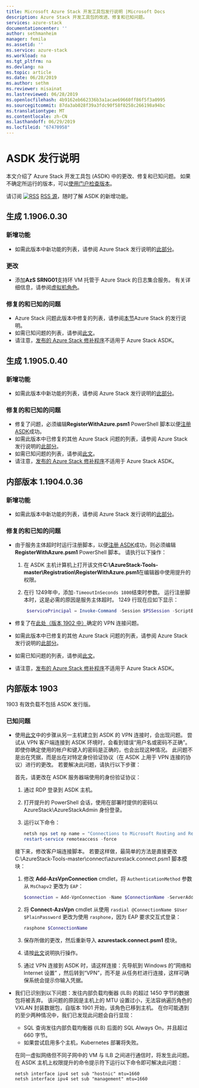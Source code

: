 ```yaml
---
title: Microsoft Azure Stack 开发工具包发行说明 |Microsoft Docs
description: Azure Stack 开发工具包的改进、修复和已知问题。
services: azure-stack
documentationcenter: ''
author: sethmanheim
manager: femila
ms.assetid: ''
ms.service: azure-stack
ms.workload: na
ms.tgt_pltfrm: na
ms.devlang: na
ms.topic: article
ms.date: 06/28/2019
ms.author: sethm
ms.reviewer: misainat
ms.lastreviewed: 06/28/2019
ms.openlocfilehash: 4b9162eb662336b3a1acae69660ff86f5f3a0995
ms.sourcegitcommit: 87da3ab028f39a3fdc90f58f0258c266198a94bc
ms.translationtype: MT
ms.contentlocale: zh-CN
ms.lasthandoff: 06/29/2019
ms.locfileid: "67470958"
---
```

# <a name="asdk-release-notes"></a>ASDK 发行说明

本文介绍了 Azure Stack 开发工具包 (ASDK) 中的更改、修复和已知问题。 如果不确定所运行的版本，可以[使用门户检查版本](../operator/azure-stack-updates.md#determine-the-current-version)。

请订阅 [![RSS](./media/asdk-release-notes/feed-icon-14x14.png)](https://docs.microsoft.com/api/search/rss?search=Azure+Stack+Development+Kit+release+notes&locale=en-us#) [RSS 源](https://docs.microsoft.com/api/search/rss?search=Azure+Stack+Development+Kit+release+notes&locale=en-us#)，随时了解 ASDK 的新增功能。

## <a name="build-11906030"></a>生成 1.1906.0.30

### <a name="new-features"></a>新增功能

- 如需此版本中新功能的列表，请参阅 Azure Stack 发行说明的[此部分](../operator/azure-stack-release-notes-1906.md#whats-in-this-update)。

### <a name="changes"></a>更改

- 添加**AzS SRNG01**支持环 VM 托管于 Azure Stack 的日志集合服务。 有关详细信息，请参阅[虚拟机角色](asdk-architecture.md)。

### <a name="fixed-and-known-issues"></a>修复的和已知的问题

- Azure Stack 问题此版本中修复的列表，请参阅[本节](../operator/azure-stack-release-notes-1906.md#fixes)Azure Stack 的发行说明。
- 如需已知问题的列表，请参阅[此文](../operator/azure-stack-release-notes-known-issues-1906.md)。
- 请注意，[发布的 Azure Stack 修补程序](../operator/azure-stack-release-notes-1906.md#hotfixes)不适用于 Azure Stack ASDK。

## <a name="build-11905040"></a>生成 1.1905.0.40

<!-- ### Changes -->

### <a name="new-features"></a>新增功能

- 如需此版本中新功能的列表，请参阅 Azure Stack 发行说明的[此部分](../operator/azure-stack-release-notes-1905.md#whats-in-this-update)。

### <a name="fixed-and-known-issues"></a>修复的和已知的问题

- 修复了问题，必须编辑**RegisterWithAzure.psm1** PowerShell 脚本以便[注册 ASDK](asdk-register.md)成功。
- 如需此版本中已修复的其他 Azure Stack 问题的列表，请参阅 Azure Stack 发行说明的[此部分](../operator/azure-stack-release-notes-1905.md#fixes)。
- 如需已知问题的列表，请参阅[此文](../operator/azure-stack-release-notes-known-issues-1905.md)。
- 请注意，[发布的 Azure Stack 修补程序](../operator/azure-stack-release-notes-1905.md#hotfixes)不适用于 Azure Stack ASDK。

## <a name="build-11904036"></a>内部版本 1.1904.0.36

<!-- ### Changes -->

### <a name="new-features"></a>新增功能

- 如需此版本中新功能的列表，请参阅 Azure Stack 发行说明的[此部分](../operator/azure-stack-release-notes-1904.md#whats-in-this-update)。

### <a name="fixed-and-known-issues"></a>修复的和已知的问题

- 由于服务主体超时时运行注册脚本，以便[注册 ASDK](asdk-register.md)成功，则必须编辑**RegisterWithAzure.psm1** PowerShell 脚本。 请执行以下操作：

  1. 在 ASDK 主机计算机上打开该文件**C:\AzureStack-Tools-master\Registration\RegisterWithAzure.psm1**在编辑器中使用提升的权限。
  2. 在行 1249年中，添加`-TimeoutInSeconds 1800`结束时参数。 运行注册脚本时，这是必需的原因是服务主体超时。 1249 行现在应如下显示：

     ```powershell
      $servicePrincipal = Invoke-Command -Session $PSSession -ScriptBlock { New-AzureBridgeServicePrincipal -RefreshToken $using:RefreshToken -AzureEnvironment $using:AzureEnvironmentName -TenantId $using:TenantId -TimeoutInSeconds 1800 }
      ```

- 修复了在[此处（版本 1902 中）](#known-issues)确定的 VPN 连接问题。

- 如需此版本中已修复的其他 Azure Stack 问题的列表，请参阅 Azure Stack 发行说明的[此部分](../operator/azure-stack-release-notes-1904.md#fixes)。
- 如需已知问题的列表，请参阅[此文](../operator/azure-stack-release-notes-known-issues-1904.md)。
- 请注意，[发布的 Azure Stack 修补程序](../operator/azure-stack-release-notes-1904.md#hotfixes)不适用于 Azure Stack ASDK。

## <a name="build-1903"></a>内部版本 1903

1903 有效负载不包括 ASDK 发行版。

### <a name="known-issues"></a>已知问题

- 使用[此文](asdk-connect.md)中的步骤从另一主机建立到 ASDK 的 VPN 连接时，会出现问题。 尝试从 VPN 客户端连接到 ASDK 环境时，会看到错误“用户名或密码不正确”。即使你确定使用的帐户和键入的密码是正确的，也会出现这种情况。  此问题不是出在凭据，而是出在对特定身份验证协议（在 ASDK 上用于 VPN 连接的协议）进行的更改。 若要解决此问题，请执行以下步骤：

   首先，请更改在 ASDK 服务器端使用的身份验证协议：

   1. 通过 RDP 登录到 ASDK 主机。
   2. 打开提升的 PowerShell 会话，使用在部署时提供的密码以 AzureStack\AzureStackAdmin 身份登录。
   3. 运行以下命令：

      ```powershell
      netsh nps set np name = "Connections to Microsoft Routing and Remote Access server" profileid = "0x100a" profiledata = "1A000000000000000000000000000000" profileid = "0x1009" profiledata = "0x5"
      restart-service remoteaccess -force
      ```

   接下来，修改客户端连接脚本。 若要这样做，最简单的方法是直接更改 C:\AzureStack-Tools-master\connect\azurestack.connect.psm1 脚本模块：

   1. 修改 **Add-AzsVpnConnection** cmdlet，将 `AuthenticationMethod` 参数从 `MsChapv2` 更改为 `EAP`：

      ```powershell
      $connection = Add-VpnConnection -Name $ConnectionName -ServerAddress $ServerAddress -TunnelType L2tp -EncryptionLevel Required -AuthenticationMethod Eap -L2tpPsk $PlainPassword -Force -RememberCredential -PassThru -SplitTunneling
      ```

   2. 将 **Connect-AzsVpn** cmdlet 从使用 `rasdial @ConnectionName $User $PlainPassword` 更改为使用 `rasphone`，因为 EAP 要求交互式登录：

      ```powershell
      rasphone $ConnectionName
      ```

   3. 保存所做的更改，然后重新导入 **azurestack.connect.psm1** 模块。
   4. 请按[此文](asdk-connect.md#set-up-vpn-connectivity)说明执行操作。
   5. 通过 VPN 连接到 ASDK 时，请这样连接：先导航到 Windows 的“网络和 Internet 设置”  ，然后转到“VPN”，而不是  从任务栏进行连接，这样可确保系统会提示你输入凭据。

- 我们已识别到以下问题：发往内部负载均衡器 (ILB) 的超过 1450 字节的数据包将被丢弃。 该问题的原因是主机上的 MTU 设置过小，无法容纳遍历角色的 VXLAN 封装数据包，自版本 1901 开始，该角色已移到主机。 在你可能遇到的至少两种情况中，我们已发现此问题会自行显现：

  - SQL 查询发往内部负载均衡器 (ILB) 后面的 SQL Always On，并且超过 660 字节。
  - 如果尝试启用多个主机，Kubernetes 部署将失败。  

  在同一虚拟网络但不同子网中的 VM 与 ILB 之间进行通信时，将发生此问题。 在 ASDK 主机上权限提升的命令提示符下运行以下命令即可解决此问题：

  ```shell
  netsh interface ipv4 set sub "hostnic" mtu=1660
  netsh interface ipv4 set sub "management" mtu=1660
  ```
